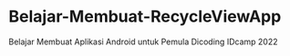# Belajar-Membuat-RecycleViewApp
Belajar Membuat Aplikasi Android untuk Pemula Dicoding IDcamp 2022
